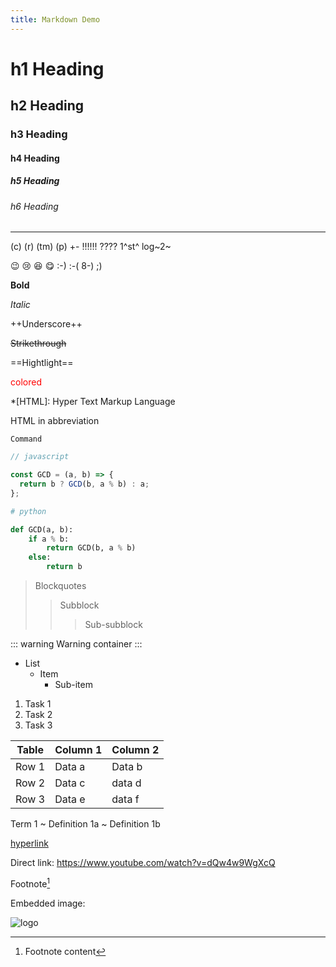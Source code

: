 ```yaml
---
title: Markdown Demo
---
```


# h1 Heading

## h2 Heading

### h3 Heading

#### h4 Heading

##### h5 Heading

###### h6 Heading

---

(c) (r) (tm) (p) +- !!!!!! ???? 1^st^ log~2~

:wink: :cry: :laughing: :yum: :-) :-( 8-) ;)

**Bold**

*Italic*

++Underscore++

~~Strikethrough~~

==Hightlight==

<span style="color:red">colored</span>

*[HTML]: Hyper Text Markup Language

HTML in abbreviation

`Command`

```javascript
// javascript

const GCD = (a, b) => {
  return b ? GCD(b, a % b) : a;
};
```

```python
# python

def GCD(a, b):
    if a % b:
        return GCD(b, a % b)
    else:
        return b
```

> Blockquotes
>> Subblock
>>> Sub-subblock

::: warning
Warning container
:::

- List
  - Item
    - Sub-item

1. Task 1
2. Task 2
3. Task 3

| Table | Column 1 | Column 2 |
| ----- | -------- | -------- |
| Row 1 | Data a   | Data b   |
| Row 2 | Data c   | data d   |
| Row 3 | Data e   | data f   |

Term 1
  ~ Definition 1a
  ~ Definition 1b

[hyperlink](https://www.youtube.com/watch?v=dQw4w9WgXcQ)

Direct link: https://www.youtube.com/watch?v=dQw4w9WgXcQ

Footnote[^first]

[^first]: Footnote content

Embedded image:

![logo](https://alankrantas.github.io/markdown-doc-gen/favicon.png)